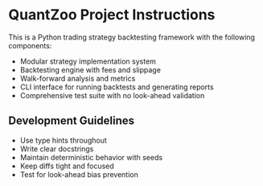 # QuantZoo Project Instructions

This is a Python trading strategy backtesting framework with the following components:
- Modular strategy implementation system
- Backtesting engine with fees and slippage
- Walk-forward analysis and metrics
- CLI interface for running backtests and generating reports
- Comprehensive test suite with no look-ahead validation

## Development Guidelines
- Use type hints throughout
- Write clear docstrings
- Maintain deterministic behavior with seeds
- Keep diffs tight and focused
- Test for look-ahead bias prevention